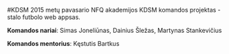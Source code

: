 #KDSM
2015 metų pavasario NFQ akademijos KDSM komandos projektas - stalo futbolo web appsas.

__Komandos nariai__: Simas Joneliūnas, Dainius Šležas, Martynas Stankevičius

__Komandos mentorius__: Kęstutis Bartkus
